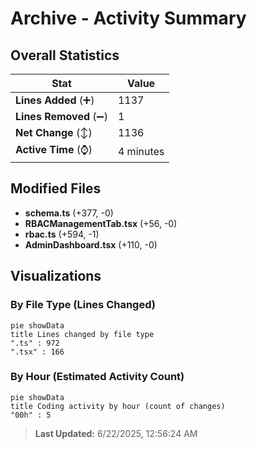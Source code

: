 # Archive - Activity Summary 

## Overall Statistics

| Stat                   | Value                                                             |
| ---------------------- | ----------------------------------------------------------------- |
| **Lines Added** (➕)   | 1137                                          |
| **Lines Removed** (➖) | 1                                        |
| **Net Change** (↕)    | 1136                |
| **Active Time** (⌚)   | 4 minutes |


## Modified Files
- **schema.ts** (+377, -0)
- **RBACManagementTab.tsx** (+56, -0)
- **rbac.ts** (+594, -1)
- **AdminDashboard.tsx** (+110, -0)

## Visualizations

### By File Type (Lines Changed)

```mermaid
pie showData
title Lines changed by file type
".ts" : 972
".tsx" : 166
```

### By Hour (Estimated Activity Count)

```mermaid
pie showData
title Coding activity by hour (count of changes)
"00h" : 5
```


> **Last Updated:** 6/22/2025, 12:56:24 AM